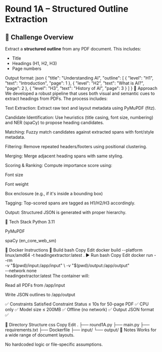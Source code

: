 # Round 1A – Structured Outline Extraction

## 🚀 Challenge Overview

Extract a **structured outline** from any PDF document. This includes:
- Title
- Headings (H1, H2, H3)
- Page numbers

Output format:
json
{
  "title": "Understanding AI",
  "outline": [
    { "level": "H1", "text": "Introduction", "page": 1 },
    { "level": "H2", "text": "What is AI?", "page": 2 },
    { "level": "H3", "text": "History of AI", "page": 3 }
  ]
}
🧠 Approach
We developed a robust pipeline that uses both visual and semantic cues to extract headings from PDFs. The process includes:

Text Extraction: Extract raw text and layout metadata using PyMuPDF (fitz).

Candidate Identification: Use heuristics (title casing, font size, numbering) and NER (spaCy) to propose heading candidates.

Matching: Fuzzy match candidates against extracted spans with font/style metadata.

Filtering: Remove repeated headers/footers using positional clustering.

Merging: Merge adjacent heading spans with same styling.

Scoring & Ranking: Compute importance score using:

Font size

Font weight

Box enclosure (e.g., if it's inside a bounding box)

Tagging: Top-scored spans are tagged as H1/H2/H3 accordingly.

Output: Structured JSON is generated with proper hierarchy.

🧱 Tech Stack
Python 3.11

PyMuPDF

spaCy (en_core_web_sm)

🐳 Docker Instructions
🔨 Build
bash
Copy
Edit
docker build --platform linux/amd64 -t headingextractor:latest .
▶️ Run
bash
Copy
Edit
docker run --rm \
  -v "$(pwd)/input:/app/input" \
  -v "$(pwd)/output:/app/output" \
  --network none \
  headingextractor:latest
The container will:

Read all PDFs from /app/input

Write JSON outlines to /app/output

✅ Constraints Satisfied
Constraint	Status
≤ 10s for 50-page PDF	✅
CPU only	✅
Model size ≤ 200MB	✅
Offline (no network)	✅
Output JSON format	✅

📁 Directory Structure
css
Copy
Edit
.
├── round1A.py
├── main.py
├── requirements.txt
├── Dockerfile
├── input/
└── output/
📌 Notes
Works for a wide range of document layouts.

No hardcoded logic or file-specific assumptions.
